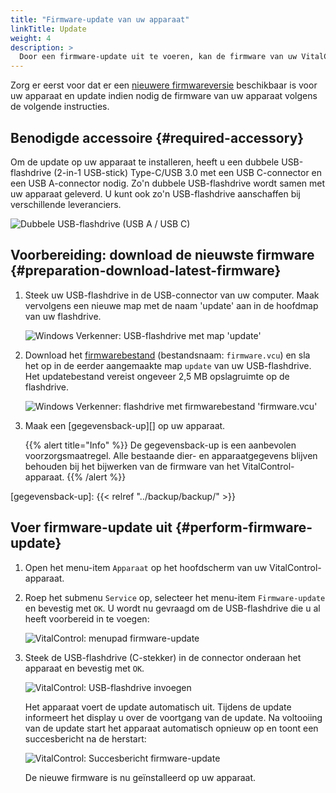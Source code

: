 ```yaml
---
title: "Firmware-update van uw apparaat"
linkTitle: Update
weight: 4
description: >
  Door een firmware-update uit te voeren, kan de firmware van uw VitalControl-apparaat worden bijgewerkt naar de nieuwste beschikbare versies.
---
```

Zorg er eerst voor dat er een [nieuwere firmwareversie](../versions/) beschikbaar is voor uw apparaat en update indien nodig de firmware van uw apparaat volgens de volgende instructies.

## Benodigde accessoire {#required-accessory}

Om de update op uw apparaat te installeren, heeft u een dubbele USB-flashdrive (2-in-1 USB-stick) Type-C/USB 3.0 met een USB C-connector en een USB A-connector nodig. Zo'n dubbele USB-flashdrive wordt samen met uw apparaat geleverd. U kunt ook zo'n USB-flashdrive aanschaffen bij verschillende leveranciers.

![Dubbele USB-flashdrive (USB A / USB C)](/images/firmware/update/usb-dual-stick.svg "Dubbele USB-flashdrive")

## Voorbereiding: download de nieuwste firmware {#preparation-download-latest-firmware}

1. Steek uw USB-flashdrive in de USB-connector van uw computer. Maak vervolgens een nieuwe map met de naam 'update' aan in de hoofdmap van uw flashdrive.

    ![Windows Verkenner: USB-flashdrive met map 'update'](../images/create-folder-update.png "USB-flashdrive: map 'update'")

1. Download het [firmwarebestand](/download/firmware.vcu) (bestandsnaam: `firmware.vcu`) en sla het op in de eerder aangemaakte map `update` van uw USB-flashdrive. Het updatebestand vereist ongeveer 2,5 MB opslagruimte op de flashdrive.

    ![Windows Verkenner: flashdrive met firmwarebestand 'firmware.vcu'](../images/save-firmware-file.png "Flashdrive met firmwarebestand")

1. Maak een [gegevensback-up][] op uw apparaat.

    {{% alert title="Info" %}}
De gegevensback-up is een aanbevolen voorzorgsmaatregel. Alle bestaande dier- en apparaatgegevens blijven behouden bij het bijwerken van de firmware van het VitalControl-apparaat.
    {{% /alert %}}

[gegevensback-up]: {{< relref "../backup/backup/" >}}

## Voer firmware-update uit {#perform-firmware-update}

1. Open het menu-item `Apparaat` op het hoofdscherm van uw VitalControl-apparaat.

1. Roep het submenu `Service` op, selecteer het menu-item `Firmware-update` en bevestig met `OK`. U wordt nu gevraagd om de USB-flashdrive die u al heeft voorbereid in te voegen:

    ![VitalControl: menupad firmware-update](../images/firmware-update.png "Firmware-update")

1. Steek de USB-flashdrive (C-stekker) in de connector onderaan het apparaat en bevestig met `OK`.

    ![VitalControl: USB-flashdrive invoegen](/images/firmware/update/plug-in-dual-usb-stick.svg "USB-flashdrive invoegen")

   Het apparaat voert de update automatisch uit. Tijdens de update informeert het display u over de voortgang van de update. Na voltooiing van de update start het apparaat automatisch opnieuw op en toont een succesbericht na de herstart:

   ![VitalControl: Succesbericht firmware-update](../images/update-success.png "Succes firmware-update")

   De nieuwe firmware is nu geïnstalleerd op uw apparaat.
